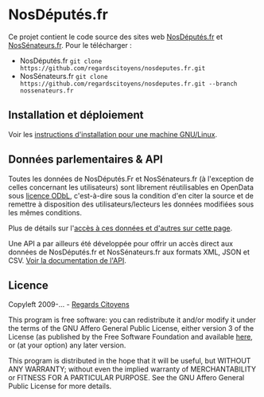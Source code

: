 # NosDéputés.fr

Ce projet contient le code source des sites web [NosDéputés.fr](http://www.nosdeputes.fr) et [NosSénateurs.fr](https://www.nossenateurs.fr). Pour le télécharger :

 * NosDéputés.fr ``git clone https://github.com/regardscitoyens/nosdeputes.fr.git``
 * NosSénateurs.fr ``git clone https://github.com/regardscitoyens/nosdeputes.fr.git --branch nossenateurs.fr``

## Installation et déploiement

Voir les [instructions d'installation pour une machine GNU/Linux](doc/install.md).

## Données parlementaires & API

Toutes les données de NosDéputés.Fr et NosSénateurs.fr (à l'exception de celles concernant les utilisateurs) sont librement réutilisables en OpenData sous [licence ODbL](http://www.vvlibri.org/fr/licence/odbl/10/fr/legalcode), c'est-à-dire sous la condition d'en citer la source et de remettre à disposition des utilisateurs/lecteurs les données modifiées sous les mêmes conditions.

Plus de détails sur l'[accès à ces données et d'autres sur cette page](doc/opendata.md).

Une API a par ailleurs été développée pour offrir un accès direct aux données de NosDéputés.fr et NosSénateurs.fr aux formats XML, JSON et CSV. [Voir la documentation de l'API](doc/api.md).

## Licence

Copyleft 2009-... - [Regards Citoyens](https://RegardsCitoyens.org)

This program is free software: you can redistribute it and/or modify it under the terms of the GNU Affero General Public License, either version 3 of the License (as published by the Free Software Foundation and available [here](LICENSE), or (at your option) any later version.

This program is distributed in the hope that it will be useful, but WITHOUT ANY WARRANTY; without even the implied warranty of MERCHANTABILITY or FITNESS FOR A PARTICULAR PURPOSE. See the GNU Affero General Public License for more details.

